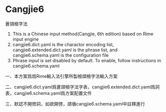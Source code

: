Cangjie6
========
蒼頡檢字法

1. This is a Chinese input method(Cangjie, 6th edition) based on Rime input engine
2. cangjie6.dict.yaml is the charactor encoding list, cangjie6.extended.dict.yaml is the phrase list, and cangjie6.schema.yaml is the configuration file
3. Phrase input is set disabled by default. To enable, follow instructions in cangjie6.schema.yaml

一、本方案爲爲Rime輸入法引擎所製檢頡檢字法輸入方案

二、cangjie6.dict.yaml爲蒼頡檢字法字表，cangjie6.extended.dict.yaml爲詞表，cangjie6.schema.yaml爲方案配置文件

三、默認不開啓詞，如欲開啓，請循cangjie6.schema.yaml中註釋進行
